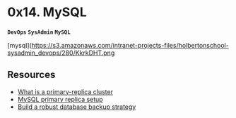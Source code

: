 # 0x14. MySQL
__`DevOps` `SysAdmin` `MySQL`__

[mysql](https://s3.amazonaws.com/intranet-projects-files/holbertonschool-sysadmin_devops/280/KkrkDHT.png

## Resources
- [What is a primary-replica cluster](https://www.digitalocean.com/community/tutorials/how-to-choose-a-redundancy-plan-to-ensure-high-availability#sql-replication)
- [MySQL primary replica setup](https://www.digitalocean.com/community/tutorials/how-to-set-up-replication-in-mysql)
- [Build a robust database backup strategy](https://www.databasejournal.com/ms-sql/developing-a-sql-server-backup-strategy/)
